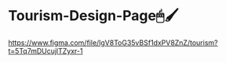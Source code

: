 # Tourism-Design-Page🖱🖌

https://www.figma.com/file/lgV8ToG35vBSf1dxPV8ZnZ/tourism?t=5Tq7mDUcujlTZyxr-1


